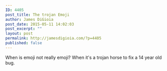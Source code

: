 ```yaml
---
ID: 4405
post_title: The trojan Emoji
author: James DiGioia
post_date: 2015-05-11 14:02:03
post_excerpt: ""
layout: post
permalink: http://jamesdigioia.com/?p=4405
published: false
---
```

When is emoji not really emoji? When it's a trojan horse to fix a 14 year old bug.
